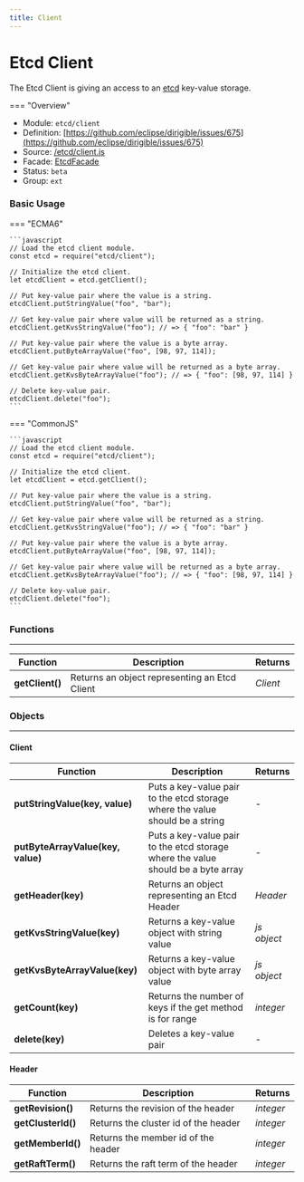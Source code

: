 ```yaml
---
title: Client
---
```


Etcd Client
===

The Etcd Client is giving an access to an [etcd](https://etcd.io/) key-value storage.

=== "Overview"
- Module: `etcd/client`
- Definition: [https://github.com/eclipse/dirigible/issues/675](https://github.com/eclipse/dirigible/issues/675)
- Source: [/etcd/client.js](https://github.com/eclipse/dirigible/tree/master/components/api-etcd/src/main/resources/META-INF/dirigible/etcd/client.js)
- Facade: [EtcdFacade](https://github.com/eclipse/dirigible/blob/master/components/api-etcd/src/main/java/org/eclipse/dirigible/components/api/etcd/EtcdFacade.java)
- Status: `beta`
- Group: `ext`


### Basic Usage

=== "ECMA6"

    ```javascript
    // Load the etcd client module.
    const etcd = require("etcd/client");

    // Initialize the etcd client.
    let etcdClient = etcd.getClient();

    // Put key-value pair where the value is a string.
    etcdClient.putStringValue("foo", "bar");

    // Get key-value pair where value will be returned as a string.
    etcdClient.getKvsStringValue("foo"); // => { "foo": "bar" }

    // Put key-value pair where the value is a byte array.
    etcdClient.putByteArrayValue("foo", [98, 97, 114]);

    // Get key-value pair where value will be returned as a byte array.
    etcdClient.getKvsByteArrayValue("foo"); // => { "foo": [98, 97, 114] }

    // Delete key-value pair.
    etcdClient.delete("foo");
    ```
    
=== "CommonJS"

    ```javascript
    // Load the etcd client module.
    const etcd = require("etcd/client");

    // Initialize the etcd client.
    let etcdClient = etcd.getClient();

    // Put key-value pair where the value is a string.
    etcdClient.putStringValue("foo", "bar");

    // Get key-value pair where value will be returned as a string.
    etcdClient.getKvsStringValue("foo"); // => { "foo": "bar" }

    // Put key-value pair where the value is a byte array.
    etcdClient.putByteArrayValue("foo", [98, 97, 114]);

    // Get key-value pair where value will be returned as a byte array.
    etcdClient.getKvsByteArrayValue("foo"); // => { "foo": [98, 97, 114] }

    // Delete key-value pair.
    etcdClient.delete("foo");
    ```


### Functions

---

Function     | Description | Returns
------------ | ----------- | --------
**getClient()**   | Returns an object representing an Etcd Client | *Client*

### Objects

---

#### Client

Function     | Description | Returns
------------ | ----------- | --------
**putStringValue(key, value)**   | Puts a key-value pair to the etcd storage where the value should be a string | *-*
**putByteArrayValue(key, value)**   | Puts a key-value pair to the etcd storage where the value should be a byte array | *-*
**getHeader(key)**   | Returns an object representing an Etcd Header | *Header*
**getKvsStringValue(key)**   | Returns a key-value object with string value | *js object*
**getKvsByteArrayValue(key)**   | Returns a key-value object with byte array value | *js object*
**getCount(key)**   | Returns the number of keys if the get method is for range | *integer*
**delete(key)**   | Deletes a key-value pair | *-*

#### Header

Function     | Description | Returns
------------ | ----------- | --------
**getRevision()**   | Returns the revision of the header | *integer*
**getClusterId()**   | Returns the cluster id of the header | *integer*
**getMemberId()**   | Returns the member id of the header | *integer*
**getRaftTerm()**   | Returns the raft term of the header | *integer*
 

